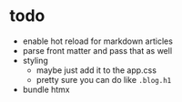 # todo

- enable hot reload for markdown articles
- parse front matter and pass that as well
- styling
  - maybe just add it to the app.css
  - pretty sure you can do like `.blog.h1`
- bundle htmx
